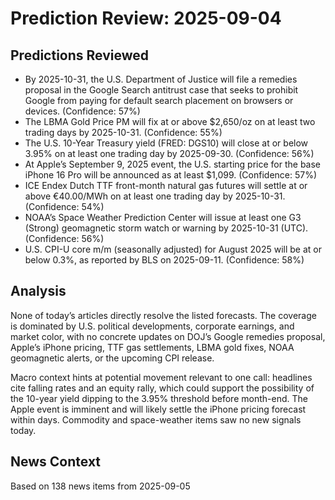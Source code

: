 # Prediction Review: 2025-09-04

## Predictions Reviewed

- By 2025-10-31, the U.S. Department of Justice will file a remedies proposal in the Google Search antitrust case that seeks to prohibit Google from paying for default search placement on browsers or devices. (Confidence: 57%)
- The LBMA Gold Price PM will fix at or above $2,650/oz on at least two trading days by 2025-10-31. (Confidence: 55%)
- The U.S. 10-Year Treasury yield (FRED: DGS10) will close at or below 3.95% on at least one trading day by 2025-09-30. (Confidence: 56%)
- At Apple’s September 9, 2025 event, the U.S. starting price for the base iPhone 16 Pro will be announced as at least $1,099. (Confidence: 57%)
- ICE Endex Dutch TTF front-month natural gas futures will settle at or above €40.00/MWh on at least one trading day by 2025-10-31. (Confidence: 54%)
- NOAA’s Space Weather Prediction Center will issue at least one G3 (Strong) geomagnetic storm watch or warning by 2025-10-31 (UTC). (Confidence: 56%)
- U.S. CPI-U core m/m (seasonally adjusted) for August 2025 will be at or below 0.3%, as reported by BLS on 2025-09-11. (Confidence: 58%)

## Analysis

None of today’s articles directly resolve the listed forecasts. The coverage is dominated by U.S. political developments, corporate earnings, and market color, with no concrete updates on DOJ’s Google remedies proposal, Apple’s iPhone pricing, TTF gas settlements, LBMA gold fixes, NOAA geomagnetic alerts, or the upcoming CPI release.

Macro context hints at potential movement relevant to one call: headlines cite falling rates and an equity rally, which could support the possibility of the 10-year yield dipping to the 3.95% threshold before month-end. The Apple event is imminent and will likely settle the iPhone pricing forecast within days. Commodity and space-weather items saw no new signals today.

## News Context

Based on 138 news items from 2025-09-05
